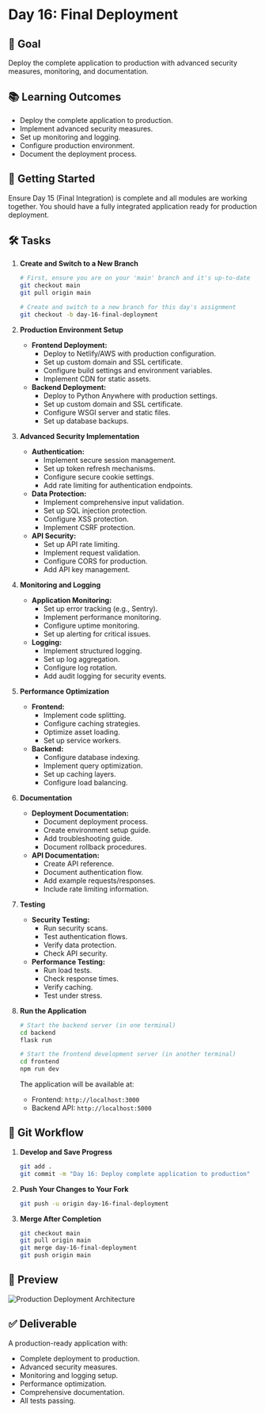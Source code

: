 # Day 16: Final Deployment

## 🎯 Goal

Deploy the complete application to production with advanced security measures, monitoring, and documentation.

## 📚 Learning Outcomes

- Deploy the complete application to production.
- Implement advanced security measures.
- Set up monitoring and logging.
- Configure production environment.
- Document the deployment process.

## 🚀 Getting Started

Ensure Day 15 (Final Integration) is complete and all modules are working together. You should have a fully integrated application ready for production deployment.

## 🛠️ Tasks

1.  **Create and Switch to a New Branch**

    ```bash
    # First, ensure you are on your 'main' branch and it's up-to-date
    git checkout main
    git pull origin main

    # Create and switch to a new branch for this day's assignment
    git checkout -b day-16-final-deployment
    ```

2.  **Production Environment Setup**

    - **Frontend Deployment:**
      - Deploy to Netlify/AWS with production configuration.
      - Set up custom domain and SSL certificate.
      - Configure build settings and environment variables.
      - Implement CDN for static assets.
    - **Backend Deployment:**
      - Deploy to Python Anywhere with production settings.
      - Set up custom domain and SSL certificate.
      - Configure WSGI server and static files.
      - Set up database backups.

3.  **Advanced Security Implementation**

    - **Authentication:**
      - Implement secure session management.
      - Set up token refresh mechanisms.
      - Configure secure cookie settings.
      - Add rate limiting for authentication endpoints.
    - **Data Protection:**
      - Implement comprehensive input validation.
      - Set up SQL injection protection.
      - Configure XSS protection.
      - Implement CSRF protection.
    - **API Security:**
      - Set up API rate limiting.
      - Implement request validation.
      - Configure CORS for production.
      - Add API key management.

4.  **Monitoring and Logging**

    - **Application Monitoring:**
      - Set up error tracking (e.g., Sentry).
      - Implement performance monitoring.
      - Configure uptime monitoring.
      - Set up alerting for critical issues.
    - **Logging:**
      - Implement structured logging.
      - Set up log aggregation.
      - Configure log rotation.
      - Add audit logging for security events.

5.  **Performance Optimization**

    - **Frontend:**
      - Implement code splitting.
      - Configure caching strategies.
      - Optimize asset loading.
      - Set up service workers.
    - **Backend:**
      - Configure database indexing.
      - Implement query optimization.
      - Set up caching layers.
      - Configure load balancing.

6.  **Documentation**

    - **Deployment Documentation:**
      - Document deployment process.
      - Create environment setup guide.
      - Add troubleshooting guide.
      - Document rollback procedures.
    - **API Documentation:**
      - Create API reference.
      - Document authentication flow.
      - Add example requests/responses.
      - Include rate limiting information.

7.  **Testing**

    - **Security Testing:**
      - Run security scans.
      - Test authentication flows.
      - Verify data protection.
      - Check API security.
    - **Performance Testing:**
      - Run load tests.
      - Check response times.
      - Verify caching.
      - Test under stress.

8.  **Run the Application**

    ```bash
    # Start the backend server (in one terminal)
    cd backend
    flask run

    # Start the frontend development server (in another terminal)
    cd frontend
    npm run dev
    ```

    The application will be available at:

    - Frontend: `http://localhost:3000`
    - Backend API: `http://localhost:5000`

## 🔄 Git Workflow

1.  **Develop and Save Progress**

    ```bash
    git add .
    git commit -m "Day 16: Deploy complete application to production"
    ```

2.  **Push Your Changes to Your Fork**

    ```bash
    git push -u origin day-16-final-deployment
    ```

3.  **Merge After Completion**

    ```bash
    git checkout main
    git pull origin main
    git merge day-16-final-deployment
    git push origin main
    ```

## 📸 Preview

![Production Deployment Architecture](deployment-architecture.png)

## ✅ Deliverable

A production-ready application with:

- Complete deployment to production.
- Advanced security measures.
- Monitoring and logging setup.
- Performance optimization.
- Comprehensive documentation.
- All tests passing.

